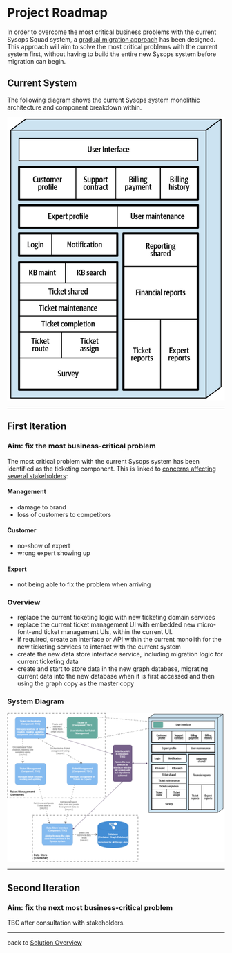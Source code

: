 # Project Roadmap

In order to overcome the most critical business problems with the current Sysops Squad system, a [gradual migration approach](Migration.md) has been designed. This approach will aim to solve the most critical problems with the current system first, without having to build the entire new Sysops system before migration can begin.

## Current System

The following diagram shows the current Sysops system monolithic architecture and component breakdown within.

![image-20210516085156733](images/CurrentSystem.png)

---

## First Iteration

### Aim: fix the most business-critical problem

The most critical problem with the current Sysops system has been identified as the ticketing component. This is linked to [concerns affecting several stakeholders](../1.ProblemBackground/StakeholderConcerns.md):

#### Management

- damage to brand
- loss of customers to competitors

#### Customer

- no-show of expert
- wrong expert showing up

#### Expert

- not being able to fix the problem when arriving

### Overview

- replace the current ticketing logic with new ticketing domain services
- replace the current ticket management UI with embedded new micro-font-end ticket management UIs, within the current UI.
- if required, create an interface or API within the current monolith for the new ticketing services to interact with the current system
- create the new data store interface service, including migration logic for current ticketing data
- create and start to store data in the new graph database, migrating current data into the new database when it is first accessed and then using the graph copy as the master copy

### System Diagram

![MigrationFirstIteration](images/MigrationFirstIteration.png)

---

## Second Iteration

### Aim: fix the next most business-critical problem

TBC after consultation with stakeholders.

------

back to [Solution Overview](README.md)

